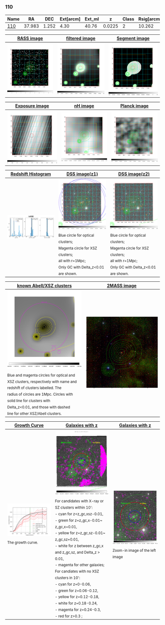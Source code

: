 <div STYLE="page-break-after: always;"></div>

### 110

|Name          |RA          |DEC      | Ext[arcm] | Ext_ml | z    | Class| Rsig[arcmin] | CRsig[c/s] | CR500[c/s] | R500[Mpc] |L500[erg/s]|F500[erg/s/cm^2]| M500[Msun]|Tx[keV]|beta|GC(XSZ,Delta_z<0.01)| GC(OPT,Delta_z<0.01)|GC|alias|
|--------------|------------|------------|---|---|-----------|--------|------|------|----|----|----|----|----|----|----|----|----|----|---|
|[110](script/110.md)     | 37.983       | 1.252       | 4.30    | 40.76   | 0.0225 | 2   | 10.262 |0.178 |0.202 |0.478 |3.177e+42 |2.763e-12 |3.181e+13 |1.064 |0.908 |MCXC, |N, |MCXC, |k498|

|[RASS image](../image/110/110_img.pdf)|[filtered image](../image/110/110_fil.pdf)|[Segment image](../image/110/110_seg.pdf)|
|-------------------|--------------------|-------------------|
| <img src="../image/110/110_img.png" width="300">  | <img src="../image/110/110_fil.png" width="300">   | <img src="../image/110/110_seg.png" width="300">  |

|[Exposure image](../image/110/110_mex.pdf)| [nH image](../image/110/110_nh.pdf)| [Planck image](../image/110/110_p.pdf)|
|-------------------|--------------------|-------------------|
|<img src="../image/110/110_mex.png" width="300">   | <img src="../image/110/110_nh.png" width="300">    | <img src="../image/110/110_p.png" width="300"> |

|[Redshift Histogram](../image/110/110_zg.pdf) | [DSS image(z1)](../image/110/110_dss_z1.pdf)      |  [DSS image(z2)](../image/110/110_dss_z2.pdf)    |
|-------------------|--------------------|-------------------|
|<img src="../image/110/110_zg.png" width="300"> |<img src="../image/110/110_dss_z1.png" width="300"> <sub><br>Blue circle for optical clusters; <br>Magenta circle for XSZ clusters; <br>all with r=1Mpc; <br>Only GC with Delta_z<0.01 are shown. </sub>| <img src="../image/110/110_dss_z2.png" width="300"><sub><br>Blue circle for optical clusters; <br>Magenta circle for XSZ clusters; <br>all with r=1Mpc; <br>Only GC with Delta_z<0.01 are shown. </sub> |

|[known Abell/XSZ clusters](../image/110/110_m.pdf) | [2MASS image](../image/110/110_2mass.pdf)      |
|-------------------|-------------------|
|<img src=../image/110/110_m.png width="300"> <sub><br>Blue and magenta circles for optical and <br>XSZ clusters, respectively with name and <br>redshift of clusters labelled. The <br>radius of circles are 1Mpc. Circles with <br>solid line for clusters with <br>Delta_z<0.01, and those with dashed <br>line for other XSZ/Abell clusters.        </sub>|<img src="../image/110/110_2mass.png" width="300">  |

|[Growth Curve](../image/110/110_gca_all.png) |[Galaxies with z](../image/110/110_opt_ned.pdf) |[Galaxies with z](../image/110/110_opt_ned_zoom.pdf) |
|-------------------|-------------------|-------------------|
| <img src="../image/110/110_gca_all.png" width="300"> <sub><br>The growth curve.</sub>| <img src=../image/110/110_opt_ned.png width="300"> <br><sub> For candidates with X-ray or SZ clusters within 10': <br> - cyan for z<z_gc,xsz-0.01, <br> - green for z=z_gc,x-0.01~ z_gc,x+0.01, <br> - yellow for z=z_gc,sz-0.01~ z_gc,sz+0.01, <br> - white for z between z_gc,x and z_gc,sz, and Delta_z > 0.01, <br> - magenta for other galaxies; <br>For candiates with no XSZ clusters in 10': <br> - cyan for z=0-0.06, <br> - green for z=0.06-0.12, <br> - yellow for z=0.12-0.18, <br> - white for z=0.18-0.24, <br> - magenta for z=0.24-0.3, <br> - red for z>0.3 ;  </sub>|<img src=../image/110/110_opt_ned_zoom.png width="300">  <br><sub> Zoom-in image of the left image</sub>|




